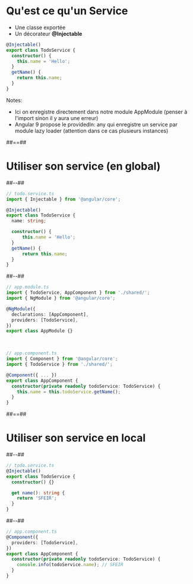 <!-- .slide: class="with-code inconsolata" -->

# Qu'est ce qu'un Service
- Une classe exportée
- Un décorateur <b>@Injectable</b>

```typescript
@Injectable()
export class TodoService {
  constructor() {
    this.name = 'Hello';
  }
  getName() {
    return this.name;
  }
}
```

<!-- .element: class="big-code" -->

Notes:

-   Ici on enregistre directement dans notre module AppModule (penser à l'import sinon il y aura une erreur)
-   Angular 9 propose le providedIn: any qui enregistre un service par module lazy loader (attention dans ce cas plusieurs instances)

##==##

<!-- .slide: class="two-column-layout" -->

# Utiliser son service (en global)

##--##

```typescript
// todo.service.ts
import { Injectable } from '@angular/core';

@Injectable()
export class TodoService {
  name: string;

  constructor() {
      this.name = 'Hello';
  }
  getName() {
      return this.name;
  }
}
```

<!-- .element: class="medium-code" -->


##--##

```typescript
// app.module.ts
import { TodoService, AppComponent } from './shared/';
import { NgModule } from '@angular/core';

@NgModule({
  declarations: [AppComponent],
  providers: [TodoService],
})
export class AppModule {}
```

<!-- .element: class="medium-code" -->


<br>

```typescript
// app.component.ts
import { Component } from '@angular/core';
import { TodoService } from './shared/';

@Component({ ... })
export class AppComponent {
  constructor(private readonly todoService: TodoService) {
    this.name = this.todoService.getName();
  }
}
```

<!-- .element: class="medium-code" -->


##==##

<!-- .slide: class="two-column-layout" -->

# Utiliser son service en local

##--##

<!-- .slide: class="with-code inconsolata" -->

```typescript
// todo.service.ts
@Injectable()
export class TodoService {
  constructor() {}

  get name(): string {
    return 'SFEIR';
  }
}
```

<!-- .element: class="big-code" -->

##--##

<!-- .slide: class="with-code inconsolata" -->

```typescript
// app.component.ts
@Component({
  providers: [TodoService],
})
export class AppComponent {
  constructor(private readonly todoService: TodoService) {
    console.info(todoService.name); // SFEIR
  }
}
```

<!-- .element: class="big-code" -->
      